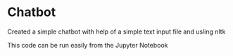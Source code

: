 # Chatbot
Created a simple chatbot
with help of a simple text input file and usling nltk

This code can be run easily from the Jupyter Notebook
